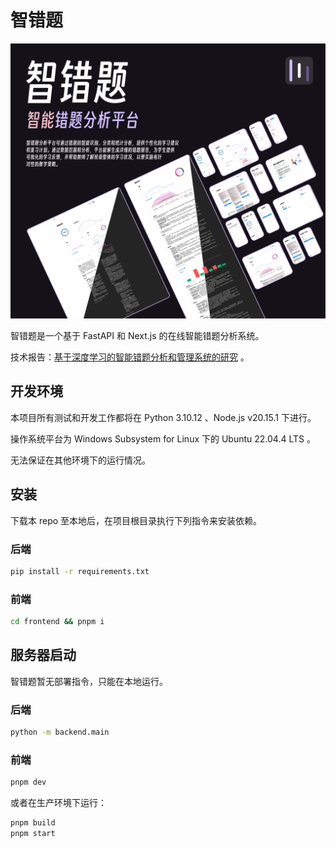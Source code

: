 # 智错题

![cover](./docs/cover.png)

智错题是一个基于 FastAPI 和 Next.js 的在线智能错题分析系统。

技术报告：[基于深度学习的智能错题分析和管理系统的研究](./docs/paper.pdf) 。


## 开发环境

本项目所有测试和开发工作都将在 Python 3.10.12 、Node.js v20.15.1 下进行。

操作系统平台为 Windows Subsystem for Linux 下的 Ubuntu 22.04.4 LTS 。

无法保证在其他环境下的运行情况。


## 安装

下载本 repo 至本地后，在项目根目录执行下列指令来安装依赖。

### 后端

```bash
pip install -r requirements.txt
```

### 前端

```bash
cd frontend && pnpm i
```

## 服务器启动

智错题暂无部署指令，只能在本地运行。

### 后端

```bash
python -m backend.main
```

### 前端

```bash
pnpm dev
```

或者在生产环境下运行：

```bash
pnpm build
pnpm start
```
